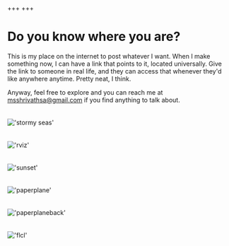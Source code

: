 +++
+++

# Do you know where you are?

This is my place on the internet to post whatever I want. When I make something now, I can have a link that points to it, located universally. Give the link to someone in real life, and they can access that whenever they'd like anywhere anytime. Pretty neat, I think.

Anyway, feel free to explore and you can reach me at msshrivathsa@gmail.com if you find anything to talk about.
\
\
\
!['stormy seas'](/stormyseas.jpg)
\
\
\
!['rviz'](/rviz.png)
\
\
\
!['sunset'](/sunset.jpg)
\
\
\
!['paperplane'](/paperplane.PNG)
\
\
\
!['paperplaneback'](/paperplaneback.PNG)
\
\
\
!['flcl'](/flcl.png)
